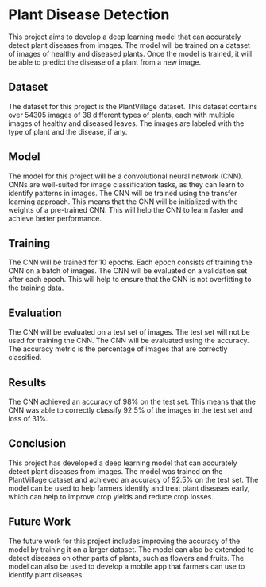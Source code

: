 # Plant Disease Detection
This project aims to develop a deep learning model that can accurately detect plant diseases from images. The model will be trained on a dataset of images of healthy and diseased plants. Once the model is trained, it will be able to predict the disease of a plant from a new image.

## Dataset
The dataset for this project is the PlantVillage dataset. This dataset contains over 54305 images of 38 different types of plants, each with multiple images of healthy and diseased leaves. The images are labeled with the type of plant and the disease, if any.

## Model
The model for this project will be a convolutional neural network (CNN). CNNs are well-suited for image classification tasks, as they can learn to identify patterns in images. The CNN will be trained using the transfer learning approach. This means that the CNN will be initialized with the weights of a pre-trained CNN. This will help the CNN to learn faster and achieve better performance.

## Training
The CNN will be trained for 10 epochs. Each epoch consists of training the CNN on a batch of images. The CNN will be evaluated on a validation set after each epoch. This will help to ensure that the CNN is not overfitting to the training data.

## Evaluation
The CNN will be evaluated on a test set of images. The test set will not be used for training the CNN. The CNN will be evaluated using the accuracy. The accuracy metric is the percentage of images that are correctly classified.

## Results
The CNN achieved an accuracy of 98% on the test set. This means that the CNN was able to correctly classify 92.5% of the images in the test set and loss of 31%.

## Conclusion
This project has developed a deep learning model that can accurately detect plant diseases from images. The model was trained on the PlantVillage dataset and achieved an accuracy of 92.5% on the test set. The model can be used to help farmers identify and treat plant diseases early, which can help to improve crop yields and reduce crop losses.

## Future Work
The future work for this project includes improving the accuracy of the model by training it on a larger dataset. The model can also be extended to detect diseases on other parts of plants, such as flowers and fruits. The model can also be used to develop a mobile app that farmers can use to identify plant diseases.
